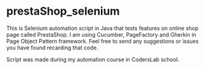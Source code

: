 # prestaShop_selenium
This is Selenium automation script in Java that tests features on online shop page called PrestaShop.
I am using Cucumber, PageFactory and Gherkin in Page Object Pattern framework.
Feel free to send any suggestions or issues you have found recarding that code.

Script was made during my automation course in CodersLab school.
